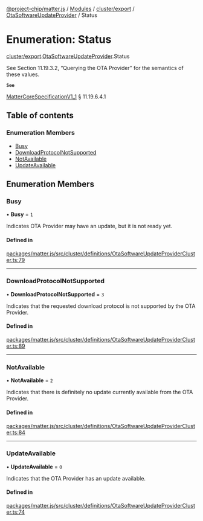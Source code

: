 [@project-chip/matter.js](../README.md) / [Modules](../modules.md) / [cluster/export](../modules/cluster_export.md) / [OtaSoftwareUpdateProvider](../modules/cluster_export.OtaSoftwareUpdateProvider.md) / Status

# Enumeration: Status

[cluster/export](../modules/cluster_export.md).[OtaSoftwareUpdateProvider](../modules/cluster_export.OtaSoftwareUpdateProvider.md).Status

See Section 11.19.3.2, “Querying the OTA Provider” for the semantics of these values.

**`See`**

[MatterCoreSpecificationV1_1](../interfaces/spec_export.MatterCoreSpecificationV1_1.md) § 11.19.6.4.1

## Table of contents

### Enumeration Members

- [Busy](cluster_export.OtaSoftwareUpdateProvider.Status.md#busy)
- [DownloadProtocolNotSupported](cluster_export.OtaSoftwareUpdateProvider.Status.md#downloadprotocolnotsupported)
- [NotAvailable](cluster_export.OtaSoftwareUpdateProvider.Status.md#notavailable)
- [UpdateAvailable](cluster_export.OtaSoftwareUpdateProvider.Status.md#updateavailable)

## Enumeration Members

### Busy

• **Busy** = ``1``

Indicates OTA Provider may have an update, but it is not ready yet.

#### Defined in

[packages/matter.js/src/cluster/definitions/OtaSoftwareUpdateProviderCluster.ts:79](https://github.com/project-chip/matter.js/blob/e87b236f/packages/matter.js/src/cluster/definitions/OtaSoftwareUpdateProviderCluster.ts#L79)

___

### DownloadProtocolNotSupported

• **DownloadProtocolNotSupported** = ``3``

Indicates that the requested download protocol is not supported by the OTA Provider.

#### Defined in

[packages/matter.js/src/cluster/definitions/OtaSoftwareUpdateProviderCluster.ts:89](https://github.com/project-chip/matter.js/blob/e87b236f/packages/matter.js/src/cluster/definitions/OtaSoftwareUpdateProviderCluster.ts#L89)

___

### NotAvailable

• **NotAvailable** = ``2``

Indicates that there is definitely no update currently available from the OTA Provider.

#### Defined in

[packages/matter.js/src/cluster/definitions/OtaSoftwareUpdateProviderCluster.ts:84](https://github.com/project-chip/matter.js/blob/e87b236f/packages/matter.js/src/cluster/definitions/OtaSoftwareUpdateProviderCluster.ts#L84)

___

### UpdateAvailable

• **UpdateAvailable** = ``0``

Indicates that the OTA Provider has an update available.

#### Defined in

[packages/matter.js/src/cluster/definitions/OtaSoftwareUpdateProviderCluster.ts:74](https://github.com/project-chip/matter.js/blob/e87b236f/packages/matter.js/src/cluster/definitions/OtaSoftwareUpdateProviderCluster.ts#L74)

